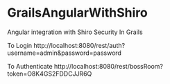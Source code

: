 GrailsAngularWithShiro
======================

Angular integration with Shiro Security In Grails

To Login
http://localhost:8080/rest/auth?username=admin&password=password

To Authenticate
http://localhost:8080/rest/bossRoom?token=O8K4GS2FDDCJJR6Q
